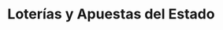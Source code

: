 ---
title: "Loterías y Apuestas del Estado"
url: /benidorm/loterias-y-apuestas-del-estado-avinguda-de-beniarda/
shop: lotería
---